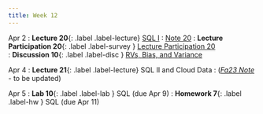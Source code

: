 ```yaml
---
title: Week 12
---
```



Apr 2
: **Lecture 20**{: .label .label-lecture} [SQL I](lecture/lec20)
    : [Note 20](https://ds100.org/course-notes/sql_I/sql_I.html)
: **Lecture Participation 20**{: .label .label-survey } [Lecture Participation 20](https://app.sli.do/event/62hDJ9HribzxN31P5uop6t/embed/polls/9da9cdb2-2c6e-4dc6-ac0b-b362f8ff9c5e)    
: **Discussion 10**{: .label .label-disc } [RVs, Bias, and Variance](https://drive.google.com/file/d/13LesObZY6V7XDNLF0udzpALKNmv5Z6i7/view?usp=sharing)

Apr 4
: **Lecture 21**{: .label .label-lecture} SQL II and Cloud Data
    : ([*Fa23 Note*](https://ds100.org/fa23-course-notes/sql_II/sql_II.html) - to be updated)

Apr 5
: **Lab 10**{: .label .label-lab }  SQL (due Apr 9)
: **Homework 7**{: .label .label-hw } SQL (due Apr 11)